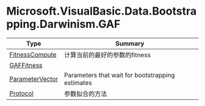 ﻿
# Microsoft.VisualBasic.Data.Bootstrapping.Darwinism.GAF

|Type|Summary|
|----|-------|
|[FitnessCompute](./FitnessCompute.md)|计算当前的最好的参数的fitness|
|[GAFFitness](./GAFFitness.md)||
|[ParameterVector](./ParameterVector.md)|Parameters that wait for bootstrapping estimates|
|[Protocol](./Protocol.md)|参数拟合的方法|

